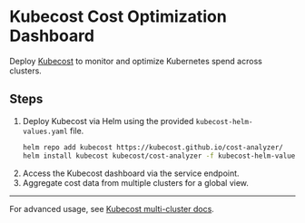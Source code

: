 # Kubecost Cost Optimization Dashboard

Deploy [Kubecost](https://kubecost.com/) to monitor and optimize Kubernetes spend across clusters.

## Steps
1. Deploy Kubecost via Helm using the provided `kubecost-helm-values.yaml` file.
   ```sh
   helm repo add kubecost https://kubecost.github.io/cost-analyzer/
   helm install kubecost kubecost/cost-analyzer -f kubecost-helm-values.yaml
   ```
2. Access the Kubecost dashboard via the service endpoint.
3. Aggregate cost data from multiple clusters for a global view.

---

For advanced usage, see [Kubecost multi-cluster docs](https://docs.kubecost.com/install-and-configure/multi-cluster-aggregation).
